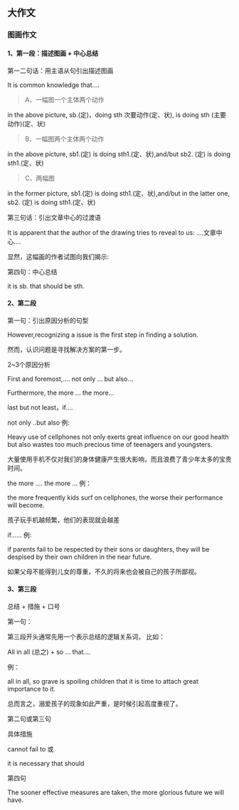 ## 大作文

### 图画作文

#### 1、第一段：描述图画 + 中心总结

第一二句话：用主语从句引出描述图画

It is common knowledge that....

> A、一幅图一个主体两个动作

in the above picture, sb.(定)，doing sth 次要动作(定、状), is doing sth (主要动作)(定、状)

> B、一幅图两个主体两个动作

in the above picture, sb1.(定) is doing  sth1.(定、状),and/but sb2. (定) is doing  sth1.(定、状)

> C、两幅图

in the former picture, sb1.(定) is doing  sth1.(定、状),and/but in the latter one, sb2. (定) is doing  sth1.(定、状)

第三句话：引出文章中心的过渡语

It is apparent that the author of the drawing tries to reveal to us: ....文章中心....

显然，这幅画的作者试图向我们揭示:

第四句：中心总结

it is sb. that should be sth.

#### 2、第二段

第一句：引出原因分析的句型

However,recognizing a issue is the first step in finding a solution.

然而，认识问题是寻找解决方案的第一步。

2~3个原因分析

First and foremost,.... not only ... but also...

Furthermore, the more ... the more...

last but not least，if....

not only ..but also 例:

Heavy use of cellphones not only exerts great influence on our good health but also wastes too much precious time of teenagers and youngsters.

大量使用手机不仅对我们的身体健康产生很大影响，而且浪费了青少年太多的宝贵时间。

the more .... the more ... 例：

the more frequently kids surf on cellphones, the worse their performance will become.

孩子玩手机越频繁，他们的表现就会越差

if...... 例:

if parents fail to be respected by their sons or daughters, they will be despised by their own children in the near future.

如果父母不能得到儿女的尊重，不久的将来也会被自己的孩子所鄙视。

#### 3、第三段

总结 + 措施 + 口号

第一句：

第三段开头通常先用一个表示总结的逻辑关系词， 比如：

All in all (总之) + so ... that....

例：

all in all, so grave is spoiling children that it is time to attach great importance to it.

总而言之，溺爱孩子的现象如此严重，是时候引起高度重视了。

第二句或第三句

具体措施

cannot fail to 或

it is necessary that should

第四句

The sooner effective measures are taken, the more glorious future we will have.







